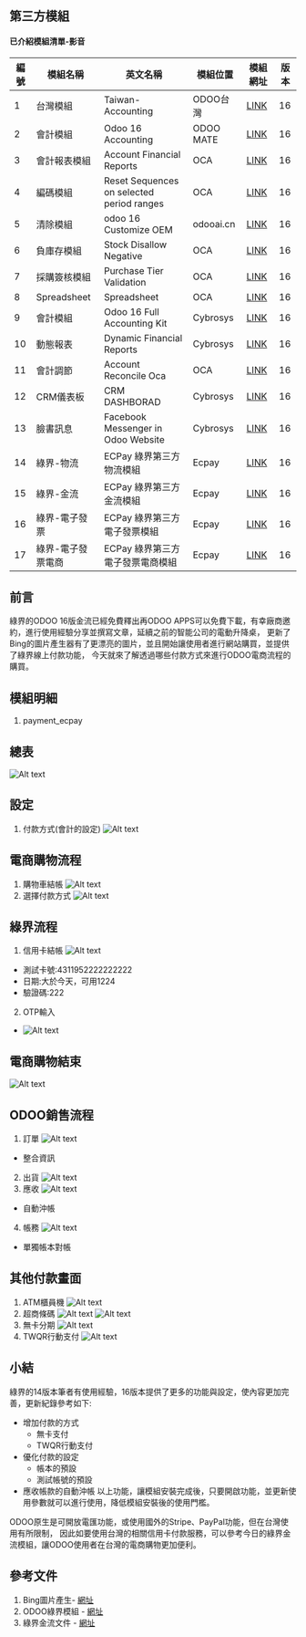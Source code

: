 ## 第三方模組
#### 已介紹模組清單-影音
|編號|模組名稱|英文名稱|模組位置|模組網址|版本|
|--|--|--|--|--|--|
|1|台灣模組|Taiwan-Accounting|ODOO台灣|[LINK](https://apps.odoo.com/apps/modules/14.0/l10n_tw/)|16|
|2|會計模組|Odoo 16 Accounting|ODOO MATE|[LINK](https://apps.odoo.com/apps/modules/16.0/om_account_accountant/)|16|
|3|會計報表模組|Account Financial Reports|OCA|[LINK](https://apps.odoo.com/apps/modules/16.0/account_financial_report/)|16|
|4|編碼模組|Reset Sequences on selected period ranges|OCA|[LINK](https://apps.odoo.com/apps/modules/16.0/sequence_reset_period/)|16|
|5|清除模組|odoo 16 Customize OEM|odooai.cn|[LINK](https://apps.odoo.com/apps/modules/16.0/app_odoo_customize/)|16|
|6|負庫存模組|Stock Disallow Negative|OCA|[LINK](https://apps.odoo.com/apps/modules/16.0/stock_no_negative/)|16|
|7|採購簽核模組|Purchase Tier Validation|OCA|[LINK](https://apps.odoo.com/apps/modules/16.0/purchase_tier_validation/)|16|
|8|Spreadsheet|Spreadsheet|OCA|[LINK](https://github.com/OCA/spreadsheet)|16|
|9|會計模組|Odoo 16 Full Accounting Kit|Cybrosys|[LINK](https://apps.odoo.com/apps/modules/16.0/base_accounting_kit/)|16|
|10|動態報表|Dynamic Financial Reports|Cybrosys|[LINK](https://apps.odoo.com/apps/modules/16.0/dynamic_accounts_report/)|16|
|11|會計調節|Account Reconcile Oca|OCA|[LINK](https://apps.odoo.com/apps/modules/16.0/account_reconcile_oca/)|16|
|12|CRM儀表板|CRM DASHBORAD|Cybrosys|[LINK](https://apps.odoo.com/apps/modules/16.0/crm_dashboard/)|16|
|13|臉書訊息|Facebook Messenger in Odoo Website|Cybrosys|[LINK](https://apps.odoo.com/apps/modules/16.0/fb_messenger/)|16|
|14|綠界-物流|ECPay 綠界第三方物流模組|Ecpay|[LINK](https://apps.odoo.com/apps/modules/16.0/logistic_ecpay/)|16|
|15|綠界-金流|ECPay 綠界第三方金流模組|Ecpay|[LINK](https://apps.odoo.com/apps/modules/16.0/payment_ecpay/)|16|
|16|綠界-電子發票|ECPay 綠界第三方電子發票模組|Ecpay|[LINK](https://apps.odoo.com/apps/modules/16.0/ecpay_invoice_tw/)|16|
|17|綠界-電子發票電商|ECPay 綠界第三方電子發票電商模組|Ecpay|[LINK](https://apps.odoo.com/apps/modules/16.0/ecpay_invoice_website/)|16|

## 前言
綠界的ODOO 16版金流已經免費釋出再ODOO APPS可以免費下載，有幸廠商邀約，進行使用經驗分享並撰寫文章，延續之前的智能公司的電動升降桌，
更新了Bing的圖片產生器有了更漂亮的圖片，並且開始讓使用者進行網站購買，並提供了綠界線上付款功能，
今天就來了解透過哪些付款方式來進行ODOO電商流程的購買。

## 模組明細
1. payment_ecpay

## 總表
![Alt text](https://github.com/ksharry/odoo-repository/blob/main/pic/E160101.png?raw=true)


## 設定
1. 付款方式(會計的設定)
![Alt text](https://github.com/ksharry/odoo-repository/blob/main/pic/E160104.png?raw=true)

## 電商購物流程
1. 購物車結帳
![Alt text](https://github.com/ksharry/odoo-repository/blob/main/pic/E160103.png?raw=true)
2. 選擇付款方式
![Alt text](https://github.com/ksharry/odoo-repository/blob/main/pic/E160102.png?raw=true)

## 綠界流程
1. 信用卡結帳
![Alt text](https://github.com/ksharry/odoo-repository/blob/main/pic/E160105.png?raw=true)
  + 測試卡號:4311952222222222
  + 日期:大於今天，可用1224
  + 驗證碼:222
2. OTP輸入
  + ![Alt text](https://github.com/ksharry/odoo-repository/blob/main/pic/E160106.png?raw=true)

## 電商購物結束
![Alt text](https://github.com/ksharry/odoo-repository/blob/main/pic/E160107.png?raw=true)

## ODOO銷售流程
1. 訂單
![Alt text](https://github.com/ksharry/odoo-repository/blob/main/pic/E160108.png?raw=true)
  + 整合資訊
2. 出貨
![Alt text](https://github.com/ksharry/odoo-repository/blob/main/pic/E160109.png?raw=true)
3. 應收
![Alt text](https://github.com/ksharry/odoo-repository/blob/main/pic/E160110.png?raw=true)
  + 自動沖帳
4. 帳務
![Alt text](https://github.com/ksharry/odoo-repository/blob/main/pic/E160111.png?raw=true)
  + 單獨帳本對帳

## 其他付款畫面
1. ATM櫃員機
![Alt text](https://github.com/ksharry/odoo-repository/blob/main/pic/E160112.png?raw=true)
2. 超商條碼
![Alt text](https://github.com/ksharry/odoo-repository/blob/main/pic/E160113.png?raw=true)
![Alt text](https://github.com/ksharry/odoo-repository/blob/main/pic/E160114.png?raw=true)
4. 無卡分期
![Alt text](https://github.com/ksharry/odoo-repository/blob/main/pic/E160115.png?raw=true)
5. TWQR行動支付
![Alt text](https://github.com/ksharry/odoo-repository/blob/main/pic/E160116.png?raw=true)

## 小結
綠界的14版本筆者有使用經驗，16版本提供了更多的功能與設定，使內容更加完善，更新紀錄參考如下:
  + 增加付款的方式
    + 無卡支付
    + TWQR行動支付
  + 優化付款的設定
    + 帳本的預設
    + 測試帳號的預設
  +  應收帳款的自動沖帳
以上功能，讓模組安裝完成後，只要開啟功能，並更新使用參數就可以進行使用，降低模組安裝後的使用門檻。

ODOO原生是可開放電匯功能，或使用國外的Stripe、PayPal功能，但在台灣使用有所限制，
因此如要使用台灣的相關信用卡付款服務，可以參考今日的綠界金流模組，讓ODOO使用者在台灣的電商購物更加便利。

## 參考文件
1. Bing圖片產生- [網址](https://www.bing.com/images/create?FORM=GENILP)
2. ODOO綠界模組 - [網址](https://apps.odoo.com/apps/modules/browse?search=ecpay)
3. 綠界金流文件 - [網址](https://developers.ecpay.com.tw/?p=2509)
